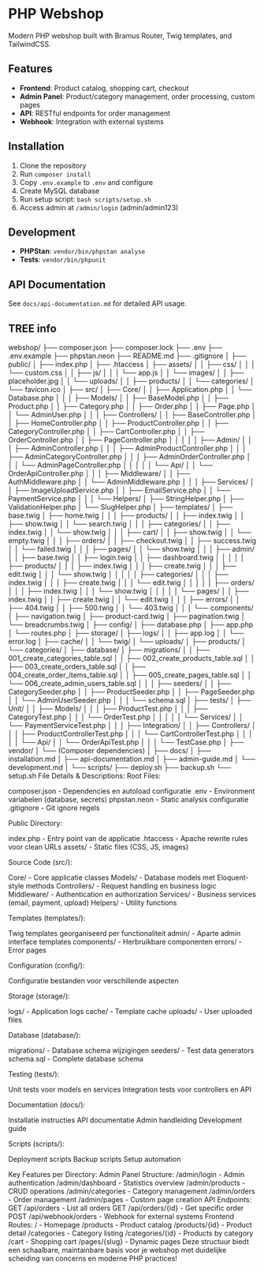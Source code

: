 # PHP Webshop

Modern PHP webshop built with Bramus Router, Twig templates, and TailwindCSS.

## Features

- **Frontend**: Product catalog, shopping cart, checkout
- **Admin Panel**: Product/category management, order processing, custom pages
- **API**: RESTful endpoints for order management
- **Webhook**: Integration with external systems

## Installation

1. Clone the repository
2. Run `composer install`
3. Copy `.env.example` to `.env` and configure
4. Create MySQL database
5. Run setup script: `bash scripts/setup.sh`
6. Access admin at `/admin/login` (admin/admin123)

## Development

- **PHPStan**: `vendor/bin/phpstan analyse`
- **Tests**: `vendor/bin/phpunit`

## API Documentation

See `docs/api-documentation.md` for detailed API usage.


## TREE info

webshop/
├── composer.json
├── composer.lock
├── .env
├── .env.example
├── phpstan.neon
├── README.md
├── .gitignore
│
├── public/
│   ├── index.php
│   ├── .htaccess
│   ├── assets/
│   │   ├── css/
│   │   │   └── custom.css
│   │   ├── js/
│   │   │   └── app.js
│   │   └── images/
│   │       ├── placeholder.jpg
│   │       └── uploads/
│   │           ├── products/
│   │           └── categories/
│   └── favicon.ico
│
├── src/
│   ├── Core/
│   │   ├── Application.php
│   │   └── Database.php
│   │
│   ├── Models/
│   │   ├── BaseModel.php
│   │   ├── Product.php
│   │   ├── Category.php
│   │   ├── Order.php
│   │   ├── Page.php
│   │   └── AdminUser.php
│   │
│   ├── Controllers/
│   │   ├── BaseController.php
│   │   ├── HomeController.php
│   │   ├── ProductController.php
│   │   ├── CategoryController.php
│   │   ├── CartController.php
│   │   ├── OrderController.php
│   │   ├── PageController.php
│   │   │
│   │   ├── Admin/
│   │   │   ├── AdminController.php
│   │   │   ├── AdminProductController.php
│   │   │   ├── AdminCategoryController.php
│   │   │   ├── AdminOrderController.php
│   │   │   └── AdminPageController.php
│   │   │
│   │   └── Api/
│   │       └── OrderApiController.php
│   │
│   ├── Middleware/
│   │   ├── AuthMiddleware.php
│   │   └── AdminMiddleware.php
│   │
│   ├── Services/
│   │   ├── ImageUploadService.php
│   │   ├── EmailService.php
│   │   └── PaymentService.php
│   │
│   └── Helpers/
│       ├── StringHelper.php
│       ├── ValidationHelper.php
│       └── SlugHelper.php
│
├── templates/
│   ├── base.twig
│   ├── home.twig
│   │
│   ├── products/
│   │   ├── index.twig
│   │   ├── show.twig
│   │   └── search.twig
│   │
│   ├── categories/
│   │   ├── index.twig
│   │   └── show.twig
│   │
│   ├── cart/
│   │   ├── show.twig
│   │   └── empty.twig
│   │
│   ├── orders/
│   │   ├── checkout.twig
│   │   ├── success.twig
│   │   └── failed.twig
│   │
│   ├── pages/
│   │   └── show.twig
│   │
│   ├── admin/
│   │   ├── base.twig
│   │   ├── login.twig
│   │   ├── dashboard.twig
│   │   │
│   │   ├── products/
│   │   │   ├── index.twig
│   │   │   ├── create.twig
│   │   │   ├── edit.twig
│   │   │   └── show.twig
│   │   │
│   │   ├── categories/
│   │   │   ├── index.twig
│   │   │   ├── create.twig
│   │   │   └── edit.twig
│   │   │
│   │   ├── orders/
│   │   │   ├── index.twig
│   │   │   └── show.twig
│   │   │
│   │   └── pages/
│   │       ├── index.twig
│   │       ├── create.twig
│   │       └── edit.twig
│   │
│   ├── errors/
│   │   ├── 404.twig
│   │   ├── 500.twig
│   │   └── 403.twig
│   │
│   └── components/
│       ├── navigation.twig
│       ├── product-card.twig
│       ├── pagination.twig
│       └── breadcrumbs.twig
│
├── config/
│   ├── database.php
│   ├── app.php
│   └── routes.php
│
├── storage/
│   ├── logs/
│   │   ├── app.log
│   │   └── error.log
│   ├── cache/
│   │   └── twig/
│   └── uploads/
│       ├── products/
│       └── categories/
│
├── database/
│   ├── migrations/
│   │   ├── 001_create_categories_table.sql
│   │   ├── 002_create_products_table.sql
│   │   ├── 003_create_orders_table.sql
│   │   ├── 004_create_order_items_table.sql
│   │   ├── 005_create_pages_table.sql
│   │   └── 006_create_admin_users_table.sql
│   │
│   ├── seeders/
│   │   ├── CategorySeeder.php
│   │   ├── ProductSeeder.php
│   │   ├── PageSeeder.php
│   │   └── AdminUserSeeder.php
│   │
│   └── schema.sql
│
├── tests/
│   ├── Unit/
│   │   ├── Models/
│   │   │   ├── ProductTest.php
│   │   │   ├── CategoryTest.php
│   │   │   └── OrderTest.php
│   │   │
│   │   └── Services/
│   │       └── PaymentServiceTest.php
│   │
│   ├── Integration/
│   │   ├── Controllers/
│   │   │   ├── ProductControllerTest.php
│   │   │   └── CartControllerTest.php
│   │   │
│   │   └── Api/
│   │       └── OrderApiTest.php
│   │
│   └── TestCase.php
│
├── vendor/
│   └── (Composer dependencies)
│
├── docs/
│   ├── installation.md
│   ├── api-documentation.md
│   ├── admin-guide.md
│   └── development.md
│
└── scripts/
    ├── deploy.sh
    ├── backup.sh
    └── setup.sh
File Details & Descriptions:
Root Files:

composer.json - Dependencies en autoload configuratie
.env - Environment variabelen (database, secrets)
phpstan.neon - Static analysis configuratie
.gitignore - Git ignore regels

Public Directory:

index.php - Entry point van de applicatie
.htaccess - Apache rewrite rules voor clean URLs
assets/ - Static files (CSS, JS, images)

Source Code (src/):

Core/ - Core applicatie classes
Models/ - Database models met Eloquent-style methods
Controllers/ - Request handling en business logic
Middleware/ - Authentication en authorization
Services/ - Business services (email, payment, upload)
Helpers/ - Utility functions

Templates (templates/):

Twig templates georganiseerd per functionaliteit
admin/ - Aparte admin interface templates
components/ - Herbruikbare componenten
errors/ - Error pages

Configuration (config/):

Configuratie bestanden voor verschillende aspecten

Storage (storage/):

logs/ - Application logs
cache/ - Template cache
uploads/ - User uploaded files

Database (database/):

migrations/ - Database schema wijzigingen
seeders/ - Test data generators
schema.sql - Complete database schema

Testing (tests/):

Unit tests voor models en services
Integration tests voor controllers en API

Documentation (docs/):

Installatie instructies
API documentatie
Admin handleiding
Development guide

Scripts (scripts/):

Deployment scripts
Backup scripts
Setup automation

Key Features per Directory:
Admin Panel Structure:
/admin/login          - Admin authentication
/admin/dashboard      - Statistics overview
/admin/products       - CRUD operations
/admin/categories     - Category management
/admin/orders         - Order management
/admin/pages          - Custom page creation
API Endpoints:
GET  /api/orders           - List all orders
GET  /api/orders/{id}      - Get specific order
POST /api/webhook/orders   - Webhook for external systems
Frontend Routes:
/                     - Homepage
/products             - Product catalog
/products/{id}        - Product detail
/categories           - Category listing
/categories/{id}      - Products by category
/cart                 - Shopping cart
/pages/{slug}         - Dynamic pages
Deze structuur biedt een schaalbare, maintainbare basis voor je webshop met duidelijke scheiding van concerns en moderne PHP practices!
